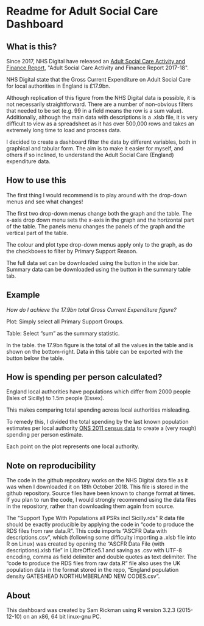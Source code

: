 Readme for Adult Social Care Dashboard
======================================================

## What is this?

Since 2017, NHS Digital have released an [Adult Social Care Activity and Finance Report]("https://digital.nhs.uk/data-and-information/publications/statistical/adult-social-care-activity-and-finance-report/2017-18"), "Adult Social Care Activity and Finance Report 2017-18".

NHS Digital state that the Gross Current Expenditure on Adult Social Care for local authorities in England is £17.9bn. 

Although replication of this figure from the NHS Digital data is possible, it is not necessarily straightforward. There are a number of non-obvious filters that needed to be set (e.g. 99 in a field means the row is a sum value). Additionally, although the main data with descriptions is a .xlsb file, it is very difficult to view as a spreadsheet as it has over 500,000 rows and takes an extremely long time to load and process data.

I decided to create a dashboard filter the data by different variables, both in graphical and tabular form. The aim is to make it easier for myself, and others if so inclined, to understand the Adult Social Care (England) expenditure data. 

## How to use this

The first thing I would recommend is to play around with the drop-down menus and see what changes!

The first two drop-down menus change both the graph and the table. The x-axis drop down menu sets the x-axis in the graph and the horizontal part of the table. The panels menu changes the panels of the graph and the vertical part of the table.

The colour and plot type drop-down menus apply only to the graph, as do the checkboxes to filter by Primary Support Reason.

The full data set can be downloaded using the button in the side bar. Summary data can be downloaded using the button in the summary table tab.

## Example

*How do I achieve the 17.9bn total Gross Current Expenditure figure?*

Plot: Simply select all Primary Support Groups. 

Table: Select “sum” as the summary statistic. 

In the table. the 17.9bn figure is the total of all the values in the table and is shown on the bottom-right. Data in this table can be exported with the button below the table.

## How is spending per person calculated?

England local authorities have populations which differ from 2000 people (Isles of Sicilly) to 1.5m people (Essex).

This makes comparing total spending across local authorities misleading.

To remedy this, I divided the total spending by the last known population estimates per local authority [ONS 2011 census data](
https://www.ons.gov.uk/file?uri=/peoplepopulationandcommunity/populationandmigration/populationestimates/datasets/2011censuspopulationestimatesbyfiveyearagebandsandhouseholdestimatesforlocalauthoritiesintheunitedkingdom/r12ukrttablep04ukv2_tcm77-304141.xls) to create a (very rough) spending per person estimate.

Each point on the plot represents one local authority.

## Note on reproducibility 

The code in the github repository works on the NHS Digital data file as it was when I downloaded it on 18th October 2018. This file is stored in the github repository. Source files have been known to change format at times. If you plan to run the code, I would strongly recommend using the data files in the repository, rather than downloading them again from source.

The "Support Type With Populations all PSRs incl Sicilly.rds" R data file should be exactly producible by applying the code in “code to produce the RDS files from raw data.R”. This code imports “ASCFR Data with descriptions.csv”, which (following some difficulty importing a .xlsb file into R on Linux)  was created by opening the “ASCFR Data File (with descriptions).xlsb file” in LibreOffice5.1 and saving as .csv with UTF-8 encoding, comma as field delimiter and double quotes as text delimiter. The “code to produce the RDS files from raw data.R” file also uses the UK population data in the format stored in the repo, “England population density GATESHEAD NORTHUMBERLAND NEW CODES.csv”.

## About

This dashboard was created by Sam Rickman using R version 3.2.3 (2015-12-10) on an x86, 64 bit linux-gnu PC. 


